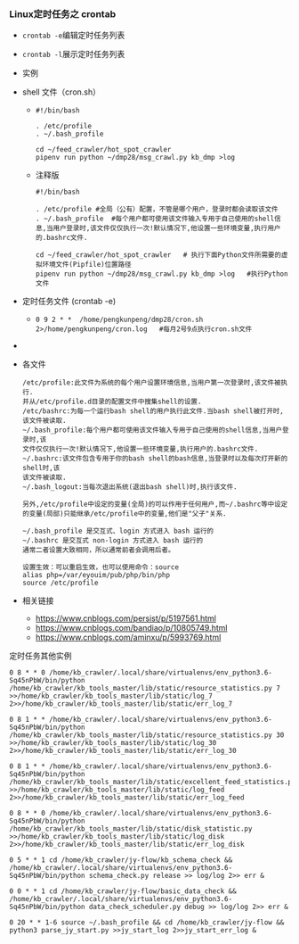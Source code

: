### Linux定时任务之 crontab

- `crontab -e`编辑定时任务列表
- `crontab -l`展示定时任务列表

- 实例

- shell 文件（cron.sh）

  - ```
    #!/bin/bash
    
    . /etc/profile
    . ~/.bash_profile
    
    cd ~/feed_crawler/hot_spot_crawler
    pipenv run python ~/dmp28/msg_crawl.py kb_dmp >log
    ```

  - 注释版

    ```linux
    #!/bin/bash
    
    . /etc/profile #全局（公有）配置，不管是哪个用户，登录时都会读取该文件
    . ~/.bash_profile  #每个用户都可使用该文件输入专用于自己使用的shell信息,当用户登录时,该文件仅仅执行一次!默认情况下,他设置一些环境变量,执行用户的.bashrc文件.
    
    cd ~/feed_crawler/hot_spot_crawler   # 执行下面Python文件所需要的虚拟环境文件(Pipfile)位置路径
    pipenv run python ~/dmp28/msg_crawl.py kb_dmp >log   #执行Python文件
    ```

- 定时任务文件 (crontab -e)

  - ```linux
    0 9 2 * *  /home/pengkunpeng/dmp28/cron.sh 2>/home/pengkunpeng/cron.log   #每月2号9点执行cron.sh文件
    ```

- 

- 各文件

  ```
  /etc/profile:此文件为系统的每个用户设置环境信息,当用户第一次登录时,该文件被执行.
  并从/etc/profile.d目录的配置文件中搜集shell的设置.
  /etc/bashrc:为每一个运行bash shell的用户执行此文件.当bash shell被打开时,该文件被读取.
  ~/.bash_profile:每个用户都可使用该文件输入专用于自己使用的shell信息,当用户登录时,该
  文件仅仅执行一次!默认情况下,他设置一些环境变量,执行用户的.bashrc文件.
  ~/.bashrc:该文件包含专用于你的bash shell的bash信息,当登录时以及每次打开新的shell时,该
  该文件被读取.
  ~/.bash_logout:当每次退出系统(退出bash shell)时,执行该文件. 
  
  另外,/etc/profile中设定的变量(全局)的可以作用于任何用户,而~/.bashrc等中设定的变量(局部)只能继承/etc/profile中的变量,他们是"父子"关系.
   
  ~/.bash_profile 是交互式、login 方式进入 bash 运行的
  ~/.bashrc 是交互式 non-login 方式进入 bash 运行的
  通常二者设置大致相同，所以通常前者会调用后者。
  
  设置生效：可以重启生效，也可以使用命令：source 
  alias php=/var/eyouim/pub/php/bin/php
  source /etc/profile
  ```

- 相关链接

  - https://www.cnblogs.com/persist/p/5197561.html
  - https://www.cnblogs.com/bandiao/p/10805749.html
  - https://www.cnblogs.com/aminxu/p/5993769.html



定时任务其他实例

```
0 8 * * 0 /home/kb_crawler/.local/share/virtualenvs/env_python3.6-Sq45nPbW/bin/python /home/kb_crawler/kb_tools_master/lib/static/resource_statistics.py 7 >>/home/kb_crawler/kb_tools_master/lib/static/log_7 2>>/home/kb_crawler/kb_tools_master/lib/static/err_log_7

0 8 1 * * /home/kb_crawler/.local/share/virtualenvs/env_python3.6-Sq45nPbW/bin/python /home/kb_crawler/kb_tools_master/lib/static/resource_statistics.py 30 >>/home/kb_crawler/kb_tools_master/lib/static/log_30 2>>/home/kb_crawler/kb_tools_master/lib/static/err_log_30

0 8 1 * * /home/kb_crawler/.local/share/virtualenvs/env_python3.6-Sq45nPbW/bin/python /home/kb_crawler/kb_tools_master/lib/static/excellent_feed_statistics.py >>/home/kb_crawler/kb_tools_master/lib/static/log_feed 2>>/home/kb_crawler/kb_tools_master/lib/static/err_log_feed

0 8 * * 0 /home/kb_crawler/.local/share/virtualenvs/env_python3.6-Sq45nPbW/bin/python /home/kb_crawler/kb_tools_master/lib/static/disk_statistic.py >>/home/kb_crawler/kb_tools_master/lib/static/log_disk 2>>/home/kb_crawler/kb_tools_master/lib/static/err_log_disk

0 5 * * 1 cd /home/kb_crawler/jy-flow/kb_schema_check && /home/kb_crawler/.local/share/virtualenvs/env_python3.6-Sq45nPbW/bin/python schema_check.py release >> log/log 2>> err &

0 0 * * 1 cd /home/kb_crawler/jy-flow/basic_data_check && /home/kb_crawler/.local/share/virtualenvs/env_python3.6-Sq45nPbW/bin/python data_check_scheduler.py debug >> log/log 2>> err &

0 20 * * 1-6 source ~/.bash_profile && cd /home/kb_crawler/jy-flow && python3 parse_jy_start.py >>jy_start_log 2>>jy_start_err_log &
```

